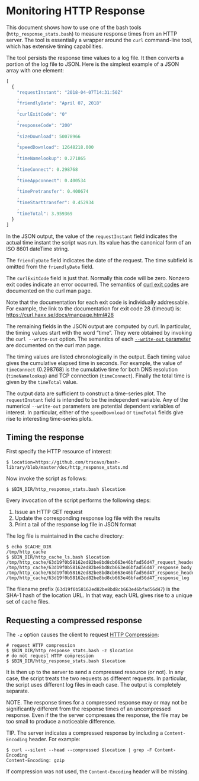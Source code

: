 # Monitoring HTTP Response

This document shows how to use one of the bash tools (`http_response_stats.bash`) to measure response times from an HTTP server. The tool is essentially a wrapper around the `curl` command-line tool, which has extensive timing capabilities.

The tool persists the response time values to a log file. It then converts a portion of the log file to JSON. Here is the simplest example of a JSON array with one element:

```javascript
[
  {
    "requestInstant": "2018-04-07T14:31:50Z"
    ,
    "friendlyDate": "April 07, 2018"
    ,
    "curlExitCode": "0"
    ,
    "responseCode": "200"
    ,
    "sizeDownload": 50078966
    ,
    "speedDownload": 12648218.000
    ,
    "timeNamelookup": 0.271865
    ,
    "timeConnect": 0.298768
    ,
    "timeAppconnect": 0.400534
    ,
    "timePretransfer": 0.400674
    ,
    "timeStarttransfer": 0.452934
    ,
    "timeTotal": 3.959369
  }
]
```

In the JSON output, the value of the `requestInstant` field indicates the actual time instant the script was run. Its value has the canonical form of an ISO 8601 dateTime string.
	
The `friendlyDate` field indicates the date of the request. The time subfield is omitted from the `friendlyDate` field.

The `curlExitCode` field is just that. Normally this code will be zero. Nonzero exit codes indicate an error occurred. The semantics of [curl exit codes](https://curl.haxx.se/docs/manpage.html#EXIT) are documented on the curl man page.
	
Note that the documentation for each exit code is individually addressable. For example, the link to the documentation for exit code 28 (timeout) is: https://curl.haxx.se/docs/manpage.html#28
	
The remaining fields in the JSON output are computed by curl. In particular, the timing values start with the word “time”. They were obtained by invoking the `curl --write-out` option. The semantics of each [`--write-out` parameter](https://curl.haxx.se/docs/manpage.html#-w) are documented on the curl man page. 

The timing values are listed chronologically in the output. Each timing value gives the cumulative elapsed time in seconds. For example, the value of `timeConnect` (0.298768) is the cumulative time for both DNS resolution (`timeNamelookup`) and TCP connection (`timeConnect`). Finally the total time is given by the `timeTotal` value.

The output data are sufficient to construct a time-series plot. The `requestInstant` field is intended to be the independent variable. Any of the numerical `--write-out` parameters are potential dependent variables of interest. In particular, either of the `speedDownload` or `timeTotal` fields give rise to interesting time-series plots.

## Timing the response

First specify the HTTP resource of interest:

```shell
$ location=https://github.com/trscavo/bash-library/blob/master/doc/http_response_stats.md
```

Now invoke the script as follows:

```shell
$ $BIN_DIR/http_response_stats.bash $location
```

Every invocation of the script performs the following steps:

1. Issue an HTTP GET request
1. Update the corresponding response log file with the results
1. Print a tail of the response log file in JSON format

The log file is maintained in the cache directory:

```shell
$ echo $CACHE_DIR 
/tmp/http_cache
$ $BIN_DIR/http_cache_ls.bash $location 
/tmp/http_cache/63d19f0b58162ed82be8bd8cb663e46bfad56d47_request_headers
/tmp/http_cache/63d19f0b58162ed82be8bd8cb663e46bfad56d47_response_body
/tmp/http_cache/63d19f0b58162ed82be8bd8cb663e46bfad56d47_response_headers
/tmp/http_cache/63d19f0b58162ed82be8bd8cb663e46bfad56d47_response_log
```

The filename prefix (`63d19f0b58162ed82be8bd8cb663e46bfad56d47`) is the SHA-1 hash of the location URL. In that way, each URL gives rise to a unique set of cache files.

## Requesting a compressed response

The `-z` option causes the client to request [HTTP Compression](https://en.wikipedia.org/wiki/HTTP_compression):

```shell
# request HTTP compression
$ $BIN_DIR/http_response_stats.bash -z $location
# do not request HTTP compression
$ $BIN_DIR/http_response_stats.bash $location
```

It is then up to the server to send a compressed resource (or not). In any case, the script treats the two requests as different requests. In particular, the script uses different log files in each case. The output is completely separate.

NOTE. The response times for a compressed response may or may not be significantly different from the response times of an uncompressed response. Even if the the server compresses the response, the file may be too small to produce a noticeable difference.

TIP. The server indicates a compressed response by including a `Content-Encoding` header. For example:

```shell
$ curl --silent --head --compressed $location | grep -F Content-Encoding
Content-Encoding: gzip
```

If compression was not used, the `Content-Encoding` header will be missing.
